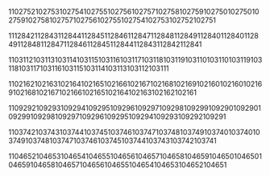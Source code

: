 1102752102753102754102755102756102757102758102759102750102750102759102758102757102756102755102754102753102752102751

1112842112843112844112845112846112847112848112849112840112840112849112848112847112846112845112844112843112842112841

1103112103113103114103115103116103117103118103119103110103110103119103118103117103116103115103114103113103112103111

1102162102163102164102165102166102167102168102169102160102160102169102168102167102166102165102164102163102162102161

1109292109293109294109295109296109297109298109299109290109290109299109298109297109296109295109294109293109292109291

1103742103743103744103745103746103747103748103749103740103740103749103748103747103746103745103744103743103742103741

1104652104653104654104655104656104657104658104659104650104650104659104658104657104656104655104654104653104652104651
